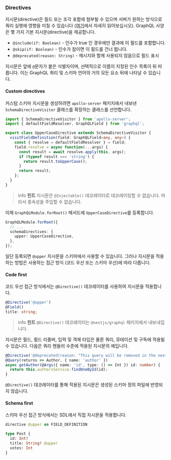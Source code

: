 ### Directives

지시문(directive)은 필드 또는 조각 포함에 첨부될 수 있으며 서버가 원하는 방식으로 쿼리 실행에 영향을 미칠 수 있습니다 ([여기](https://graphql.org/learn/queries/#directives)에서 자세히 읽어보십시오). GraphQL 사양은 몇 가지 기본 지시문(directive)을 제공합니다.

- `@include(if: Boolean)` - 인수가 true 인 경우에만 결과에 이 필드를 포함합니다.
- `@skip(if: Boolean)` - 인수가 참이면 이 필드를 건너 뜁니다.
- `@deprecated(reason: String)` - 메시지와 함께 사용되지 않음으로 필드 표시

지시문은 앞에 `@`문자가 붙은 식별자이며, 선택적으로 이름이 지정된 인수 목록이 뒤 따릅니다. 이는 GraphQL 쿼리 및 스키마 언어의 거의 모든 요소 뒤에 나타날 수 있습니다.

#### Custom directives

커스텀 스키마 지시문을 생성하려면 `apollo-server` 패키지에서 내보낸 `SchemaDirectiveVisitor` 클래스를 확장하는 클래스를 선언합니다.

```typescript
import { SchemaDirectiveVisitor } from 'apollo-server';
import { defaultFieldResolver, GraphQLField } from 'graphql';

export class UpperCaseDirective extends SchemaDirectiveVisitor {
  visitFieldDefinition(field: GraphQLField<any, any>) {
    const { resolve = defaultFieldResolver } = field;
    field.resolve = async function(...args) {
      const result = await resolve.apply(this, args);
      if (typeof result === 'string') {
        return result.toUpperCase();
      }
      return result;
    };
  }
}
```

> info **힌트** 지시문은 `@Injectable()` 데코레이터로 데코레이팅할 수 없습니다. 따라서 종속성을 주입할 수 없습니다.

이제 `GraphQLModule.forRoot()` 메서드에 `UpperCaseDirective`를 등록합니다.

```typescript
GraphQLModule.forRoot({
  // ...
  schemaDirectives: {
    upper: UpperCaseDirective,
  },
});
```

일단 등록되면 `@upper` 지시문을 스키마에서 사용할 수 있습니다. 그러나 지시문을 적용하는 방법은 사용하는 접근 방식 (코드 우선 또는 스키마 우선)에 따라 다릅니다.

#### Code first

코드 우선 접근 방식에서는 `@Directive()` 데코레이터를 사용하여 지시문을 적용합니다.

```typescript
@Directive('@upper')
@Field()
title: string;
```

> info **힌트** `@Directive()` 데코레이터는 `@nestjs/graphql` 패키지에서 내보내집니다.

지시문은 필드, 필드 리졸버, 입력 및 객체 타입은 물론 쿼리, 뮤테이션 및 구독에 적용될 수 있습니다. 다음은 쿼리 핸들러 수준에 적용된 지시문의 예입니다.

```typescript
@Directive('@deprecated(reason: "This query will be removed in the next version")')
@Query(returns => Author, { name: 'author' })
async getAuthor(@Args({ name: 'id', type: () => Int }) id: number) {
  return this.authorsService.findOneById(id);
}
```

`@Directive()` 데코레이터를 통해 적용된 지시문은 생성된 스키마 정의 파일에 반영되지 않습니다.

#### Schema first

스키마 우선 접근 방식에서는 SDL에서 직접 지시문을 적용합니다.

```graphql
directive @upper on FIELD_DEFINITION

type Post {
  id: Int!
  title: String! @upper
  votes: Int
}
```
